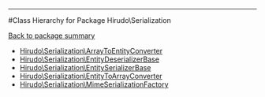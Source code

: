 - - -

#Class Hierarchy for Package Hirudo\Serialization

<div><a href='https://github.com/JeyDotC/Hirudo-docs/tree/master/Hirudo\Serialization'>Back to package summary</a></div>

<ul>
<li><a href="https://github.com/JeyDotC/Hirudo-docs/blob/master/Hirudo/Serialization/ArrayToEntityConverter.md">Hirudo\Serialization\ArrayToEntityConverter</a></li>
<li><a href="https://github.com/JeyDotC/Hirudo-docs/blob/master/Hirudo/Serialization/EntityDeserializerBase.md">Hirudo\Serialization\EntityDeserializerBase</a></li>
<li><a href="https://github.com/JeyDotC/Hirudo-docs/blob/master/Hirudo/Serialization/EntitySerializerBase.md">Hirudo\Serialization\EntitySerializerBase</a></li>
<li><a href="https://github.com/JeyDotC/Hirudo-docs/blob/master/Hirudo/Serialization/EntityToArrayConverter.md">Hirudo\Serialization\EntityToArrayConverter</a></li>
<li><a href="https://github.com/JeyDotC/Hirudo-docs/blob/master/Hirudo/Serialization/MimeSerializationFactory.md">Hirudo\Serialization\MimeSerializationFactory</a></li>
</ul>
